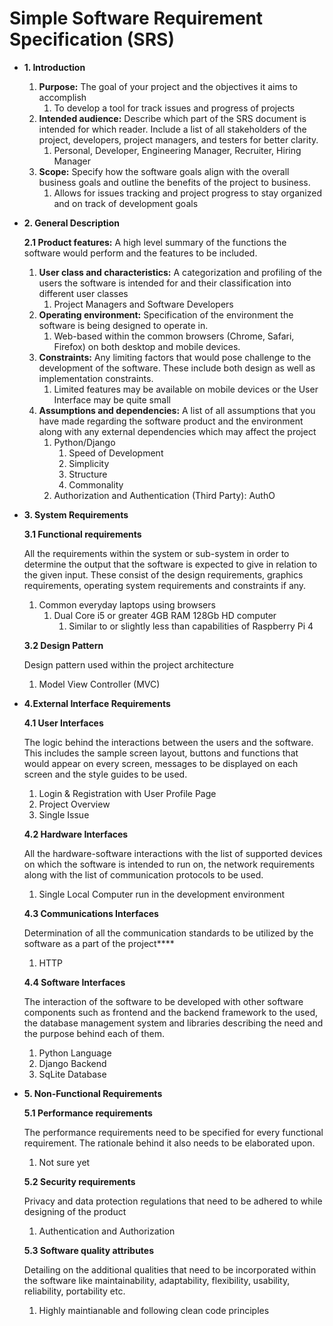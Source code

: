 # Simple Software Requirement Specification (SRS)

- **1. Introduction**
    1. **Purpose:** The goal of your project and the objectives it aims to accomplish
        1. To develop a tool for track issues and progress of projects
    2. **Intended audience:** Describe which part of the SRS document is intended for which reader. Include a list of all stakeholders of the project, developers, project managers, and testers for better clarity.
        1. Personal, Developer, Engineering Manager, Recruiter, Hiring Manager
    3. **Scope:** Specify how the software goals align with the overall business goals and outline the benefits of the project to business.
        1. Allows for issues tracking and project progress to stay organized and on track of development goals
- **2. General Description**
    
    **2.1 Product features:** A high level summary of the functions the software would perform and the features to be included.
    
    1. **User class and characteristics:** A categorization and profiling of the users the software is intended for and their classification into different user classes
        1. Project Managers and Software Developers
    2. **Operating environment:** Specification of the environment the software is being designed to operate in.
        1. Web-based within the common browsers (Chrome, Safari, Firefox) on both  desktop and mobile devices.
    3. **Constraints:** Any limiting factors that would pose challenge to the development of the software. These include both design as well as implementation constraints.
        1. Limited features may be available on mobile devices or the User Interface may be quite small
    4. **Assumptions and dependencies:** A list of all assumptions that you have made regarding the software product and the environment along with any external dependencies which may affect the project
        1. Python/Django
            1. Speed of Development
            2. Simplicity
            3. Structure
            4. Commonality
        2. Authorization and Authentication (Third Party): AuthO
- **3. System Requirements**
    
    **3.1 Functional requirements**
    
    All the requirements within the system or sub-system in order to determine the output that the software is expected to give in relation to the given input. These consist of the design requirements, graphics requirements, operating system requirements and constraints if any.
    
    1. Common everyday laptops using browsers
        1. Dual Core i5 or greater 4GB RAM 128Gb HD computer
            1. Similar to or slightly less than capabilities of Raspberry Pi 4
    
    **3.2 Design Pattern**
    
    Design pattern used within the project architecture
    
    1. Model View Controller (MVC)
- **4.External Interface Requirements**
    
    **4.1 User Interfaces**
    
    The logic behind the interactions between the users and the software. This includes the sample screen layout, buttons and functions that would appear on every screen, messages to be displayed on each screen and the style guides to be used.
    
    1. Login & Registration with User Profile Page
    2. Project Overview
    3. Single Issue
    
    **4.2 Hardware Interfaces**
    
    All the hardware-software interactions with the list of supported devices on which the software is intended to run on, the network requirements along with the list of communication protocols to be used.
    
    1. Single Local Computer run in the development environment
    
    **4.3 Communications Interfaces**
    
    Determination of all the communication standards to be utilized by the software as a part of the project****
    
    1. HTTP
    
    **4.4 Software Interfaces**
    
    The interaction of the software to be developed with other software components such as frontend and the backend framework to the used, the database management system and libraries describing the need and the purpose behind each of them.
    
    1. Python Language
    2. Django Backend
    3. SqLite Database
- **5. Non-Functional Requirements**
    
    **5.1 Performance requirements**
    
    The performance requirements need to be specified for every functional requirement. The rationale behind it also needs to be elaborated upon.
    
    1. Not sure yet
    
    **5.2 Security requirements**
    
    Privacy and data protection regulations that need to be adhered to while designing of the product
    
    1. Authentication and Authorization
    
    **5.3 Software quality attributes**
    
    Detailing on the additional qualities that need to be incorporated within the software like maintainability, adaptability, flexibility, usability, reliability, portability etc.
    
    1. Highly maintianable and following clean code principles